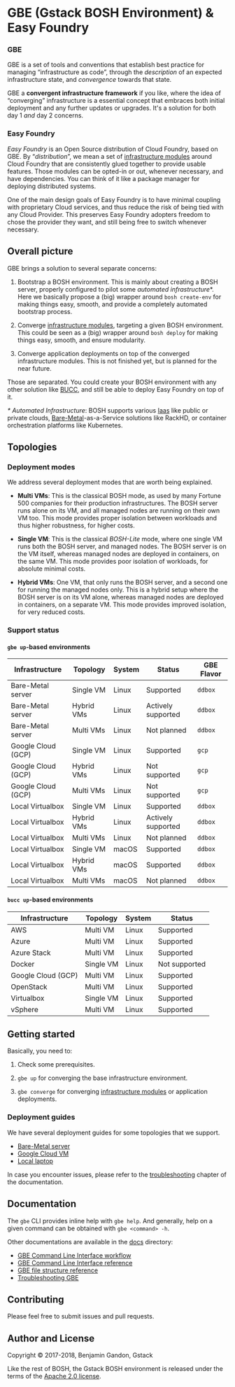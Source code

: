 GBE (Gstack BOSH Environment) & Easy Foundry
============================================

### GBE

GBE is a set of tools and conventions that establish best practice for
managing “infrastructure as code”, through the _description_ of an expected
infrastructure state, and _convergence_ towards that state.

GBE a **convergent infrastructure framework** if you like, where the idea of
“converging” infrastructure is a essential concept that embraces both initial
deployment and any further updates or upgrades. It's a solution for both day 1
_and_ day 2 concerns.

### Easy Foundry

_Easy Foundry_ is an Open Source distribution of Cloud Foundry, based on GBE.
By “_distribution_”, we mean a set of [infrastructure modules](./docs/components.md)
around Cloud Foundry that are consistently glued together to provide usable
features. Those modules can be opted-in or out, whenever necessary, and have
dependencies. You can think of it like a package manager for deploying
distributed systems.

One of the main design goals of Easy Foundry is to have minimal coupling with
proprietary Cloud services, and thus reduce the risk of being tied with any
Cloud Provider. This preserves Easy Foundry adopters freedom to chose the
provider they want, and still being free to switch whenever necessary.



Overall picture
---------------

GBE brings a solution to several separate concerns:

1. Bootstrap a BOSH environment. This is mainly about creating a BOSH server,
   properly configured to pilot some _automated infrastructure_*. Here we
   basically propose a (big) wrapper around `bosh create-env` for making
   things easy, smooth, and provide a completely automated bootstrap process.

2. Converge [infrastructure modules](./docs/components.md), targeting a given
   BOSH environment. This could be seen as a (big) wrapper around
   `bosh deploy` for making things easy, smooth, and ensure modularity.

3. Converge application deployments on top of the converged infrastructure
   modules. This is not finished yet, but is planned for the near future.

Those are separated. You could create your BOSH environment with any other
solution like [BUCC][bucc], and still be able to deploy Easy Foundry on top of
it.


_* Automated Infrastructure_: BOSH supports various [Iaas][iaas] like public
or private clouds, [Bare-Metal][bare_metal]-as-a-Service solutions like
RackHD, or container orchestration platforms like Kubernetes.

[bucc]: https://github.com/starkandwayne/bucc
[iaas]: https://en.wikipedia.org/wiki/Infrastructure_as_a_service
[bare_metal]: https://en.wikipedia.org/wiki/Bare-metal_server



Topologies
----------

### Deployment modes

We address several deployment modes that are worth being explained.

- **Multi VMs**: This is the classical BOSH mode, as used by many Fortune 500
  companies for their production infrastructures. The BOSH server runs alone
  on its VM, and all managed nodes are running on their own VM too. This mode
  provides proper isolation between workloads and thus higher robustness, for
  higher costs.

- **Single VM**: This is the classical _BOSH-Lite_ mode, where one single VM
  runs both the BOSH server, and managed nodes. The BOSH server is on the VM
  itself, whereas managed nodes are deployed in containers, on the same VM.
  This mode provides poor isolation of workloads, for absolute minimal costs.

- **Hybrid VMs**: One VM, that only runs the BOSH server, and a second one for
  running the managed nodes only. This is a hybrid setup where the BOSH server
  is on its VM alone, whereas managed nodes are deployed in containers, on a
  separate VM. This mode provides improved isolation, for very reduced costs.

### Support status

#### `gbe up`-based environments

Infrastructure     | Topology   | System | Status             | GBE Flavor
-------------------|------------|--------|--------------------|------------
Bare-Metal server  | Single VM  | Linux  | Supported          | `ddbox`
Bare-Metal server  | Hybrid VMs | Linux  | Actively supported | `ddbox`
Bare-Metal server  | Multi VMs  | Linux  | Not planned        | `ddbox`
Google Cloud (GCP) | Single VM  | Linux  | Supported          | `gcp`
Google Cloud (GCP) | Hybrid VMs | Linux  | Not supported      | `gcp`
Google Cloud (GCP) | Multi VMs  | Linux  | Not supported      | `gcp`
Local Virtualbox   | Single VM  | Linux  | Supported          | `ddbox`
Local Virtualbox   | Hybrid VMs | Linux  | Actively supported | `ddbox`
Local Virtualbox   | Multi VMs  | Linux  | Not planned        | `ddbox`
Local Virtualbox   | Single VM  | macOS  | Supported          | `ddbox`
Local Virtualbox   | Hybrid VMs | macOS  | Supported          | `ddbox`
Local Virtualbox   | Multi VMs  | macOS  | Not planned        | `ddbox`

#### `bucc up`-based environments

Infrastructure     | Topology  | System | Status
-------------------|-----------|--------|--------
AWS                | Multi VM  | Linux  | Supported
Azure              | Multi VM  | Linux  | Supported
Azure Stack        | Multi VM  | Linux  | Supported
Docker             | Single VM | Linux  | Not supported
Google Cloud (GCP) | Multi VM  | Linux  | Supported
OpenStack          | Multi VM  | Linux  | Supported
Virtualbox         | Single VM | Linux  | Supported
vSphere            | Multi VM  | Linux  | Supported



Getting started
---------------

Basically, you need to:

1. Check some prerequisites.

2. `gbe up` for converging the base infrastructure environment.

3. `gbe converge` for converging [infrastructure modules](./docs/components.md)
   or application deployments.


### Deployment guides

We have several deployment guides for some topologies that we support.

- [Bare-Metal server](./docs/getting-started/bare-metal.dm)
- [Google Cloud VM](./docs/getting-started/gcp-vm.dm)
- [Local laptop](./docs/getting-started/local-vbox.dm)

In case you encounter issues, please refer to the [troubleshooting](./docs/troubleshooting.md)
chapter of the documentation.



Documentation
-------------

The `gbe` CLI provides inline help with `gbe help`. And generally, help on a
given command can be obtained with `gbe <command> -h`.

Other documentations are available in the [docs](./docs/) directory:

- [GBE Command Line Interface workflow](./docs/cli-workflow.md)
- [GBE Command Line Interface reference](./docs/cli-reference.md)
- [GBE file structure reference](./docs/gbe-structure-reference.md)
- [Troubleshooting GBE](./docs/troubleshooting.md)



Contributing
------------

Please feel free to submit issues and pull requests.



Author and License
------------------

Copyright © 2017-2018, Benjamin Gandon, Gstack

Like the rest of BOSH, the Gstack BOSH environment is released under the terms
of the [Apache 2.0 license](http://www.apache.org/licenses/LICENSE-2.0).

<!--
# Local Variables:
# indent-tabs-mode: nil
# End:
-->
